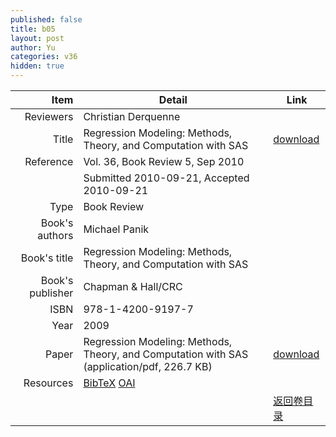 ```yaml
---
published: false
title: b05
layout: post
author: Yu
categories: v36
hidden: true
---
```


| Item | Detail | Link |
|---:|---|---|
| Reviewers | Christian Derquenne| |
| Title |Regression Modeling: Methods, Theory, and Computation with SAS | [download](http://www.jstatsoft.org/v36/b05/paper) |
| Reference |Vol. 36, Book Review 5, Sep 2010 | |
| | Submitted 2010-09-21, Accepted 2010-09-21| | 
| Type | Book Review| |
| Book's authors | Michael Panik| |
| Book's title | Regression Modeling: Methods, Theory, and Computation with SAS| |
| Book's publisher | Chapman & Hall/CRC| |
| ISBN | 978-1-4200-9197-7| |
| Year | 2009| |
| Paper | Regression Modeling: Methods, Theory, and Computation with SAS  (application/pdf, 226.7 KB)| [download](http://www.jstatsoft.org/v36/b05/paper) |
| Resources | [BibTeX](http://www.jstatsoft.org/v36/b05/bibtex) [OAI](http://www.jstatsoft.org/oai?verb=GetRecord&identifier=oai.jstatsoft/v36/b05&prefix=oai_dc)| |
| |  | [返回卷目录]({{site.baseurl}}/volume/v36.html) |